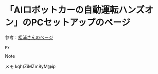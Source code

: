 # 「AIロボットカーの自動運転ハンズオン」のPCセットアップのページ

参考：[松浦さんのページ](http://ma2.la.coocan.jp/AI_Driver/webot/view.cgi?fname=../tt02/windows.txt&fsize=5)

```
py
```

> [!NOTE]
> メモ
> kqh)ZiMZm8yM@ip
